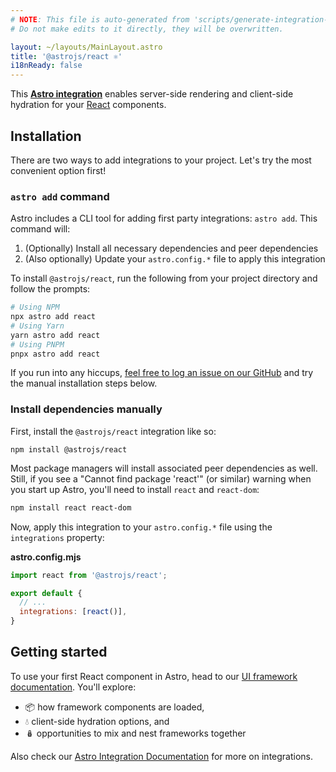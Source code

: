 ```yaml
---
# NOTE: This file is auto-generated from 'scripts/generate-integration-pages.ts'
# Do not make edits to it directly, they will be overwritten.

layout: ~/layouts/MainLayout.astro
title: '@astrojs/react ⚛️'
i18nReady: false
---
```


This **[Astro integration][astro-integration]** enables server-side rendering and client-side hydration for your [React](https://reactjs.org/) components.

## Installation

There are two ways to add integrations to your project. Let's try the most convenient option first!

### `astro add` command

Astro includes a CLI tool for adding first party integrations: `astro add`. This command will:

1.  (Optionally) Install all necessary dependencies and peer dependencies
2.  (Also optionally) Update your `astro.config.*` file to apply this integration

To install `@astrojs/react`, run the following from your project directory and follow the prompts:

```sh
# Using NPM
npx astro add react
# Using Yarn
yarn astro add react
# Using PNPM
pnpx astro add react
```

If you run into any hiccups, [feel free to log an issue on our GitHub](https://github.com/withastro/astro/issues) and try the manual installation steps below.

### Install dependencies manually

First, install the `@astrojs/react` integration like so:

    npm install @astrojs/react

Most package managers will install associated peer dependencies as well. Still, if you see a "Cannot find package 'react'" (or similar) warning when you start up Astro, you'll need to install `react` and `react-dom`:

```sh
npm install react react-dom
```

Now, apply this integration to your `astro.config.*` file using the `integrations` property:

**astro.config.mjs**

```js
import react from '@astrojs/react';

export default {
  // ...
  integrations: [react()],
}
```

## Getting started

To use your first React component in Astro, head to our [UI framework documentation][astro-ui-frameworks]. You'll explore:

*   📦 how framework components are loaded,
*   💧 client-side hydration options, and
*   🪆 opportunities to mix and nest frameworks together

Also check our [Astro Integration Documentation][astro-integration] for more on integrations.

[astro-integration]: https://docs.astro.build/en/guides/integrations-guide/

[astro-ui-frameworks]: https://docs.astro.build/en/core-concepts/framework-components/#using-framework-components
